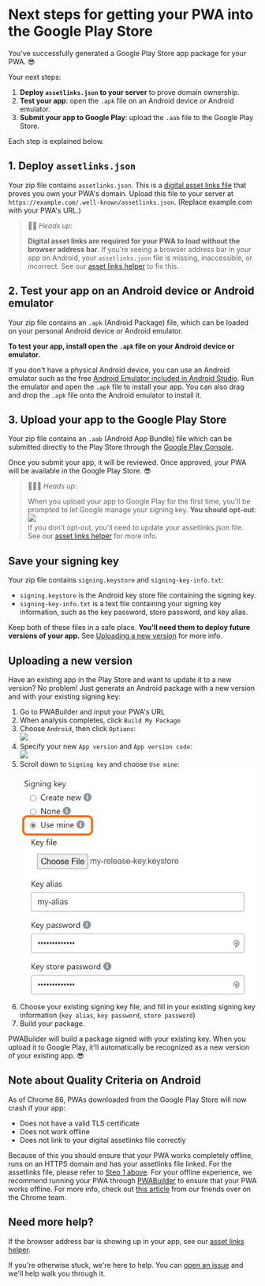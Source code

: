 # Next steps for getting your PWA into the Google Play Store
You've successfully generated a Google Play Store app package for your PWA. 😎

Your next steps:
1. **Deploy `assetlinks.json` to your server** to prove domain ownership.
2. **Test your app**: open the `.apk` file on an Android device or Android emulator.
3. **Submit your app to Google Play**: upload the `.aab` file to the Google Play Store.

Each step is explained below.

## 1. Deploy `assetlinks.json`

Your zip file contains `assetlinks.json`. This is a [digital asset links file](https://developers.google.com/web/updates/2019/08/twas-quickstart#creating-your-asset-link-file) that proves you own your PWA's domain. Upload this file to your server at `https://example.com/.well-known/assetlinks.json`. (Replace example.com with your PWA's URL.)

> 💁‍♂️ *Heads up*: 
> 
> **Digital asset links are required for your PWA to load without the browser address bar**. If you're seeing a browser address bar in your app on Android, your `assetlinks.json` file is missing, inaccessible, or incorrect. See our [asset links helper](/Asset-links.md) to fix this.

## 2. Test your app on an Android device or Android emulator
Your zip file contains an `.apk` (Android Package) file, which can be loaded on your personal Android device or Android emulator.

**To test your app, install open the `.apk` file on your Android device or emulator.**

If you don't have a physical Android device, you can use an Android emulator such as the free [Android Emulator included in Android Studio](https://developer.android.com/studio/run/emulator). Run the emulator and open the `.apk` file to install your app. You can also drag and drop the `.apk` file onto the Android emulator to install it.

## 3. Upload your app to the Google Play Store

Your zip file contains an `.aab` (Android App Bundle) file which can be submitted directly to the Play Store through the [Google Play Console](https://developer.android.com/distribute/console).

Once you submit your app, it will be reviewed. Once approved, your PWA will be available in the Google Play Store. 😎

> 💁🏽‍♀️ *Heads up*: 
> 
> When you upload your app to Google Play for the first time, you'll be prompted to let Google manage your signing key. **You should opt-out**: <br /> <img src="/static/opt-out-google-play.png" width="300px" /> <br />
> If you don't opt-out, you'll need to update your assetlinks.json file. See our [asset links helper](/Asset-links.md) for more info.

## Save your signing key

Your zip file contains `signing.keystore` and `signing-key-info.txt`:

- `signing.keystore` is the Android key store file containing the signing key.
- `signing-key-info.txt` is a text file containing your signing key information, such as the key password, store password, and key alias.

Keep both of these files in a safe place. **You'll need them to deploy future versions of your app.** See [Uploading a new version](#uploading-a-new-version) for more info.

## Uploading a new version

Have an existing app in the Play Store and want to update it to a new version? No problem! Just generate an Android package with a new version and with your existing signing key:

1. Go to PWABuilder and input your PWA's URL
2. When analysis completes, click `Build My Package`
3. Choose `Android`, then click `Options`: <br><img src="/static/android-options.png" />
4. Specify your new `App version` and `App version code`:
<br><img src="/static/android-options-versions.png" />
5. Scroll down to `Signing key` and choose `Use mine`: <br><img src="/static/android-options-existing-signing-key.png" />
6. Choose your existing signing key file, and fill in your existing signing key information (`key alias`, `key password`, `store password`)
7. Build your package.

PWABuilder will build a package signed with your existing key. When you upload it to Google Play, it'll automatically be recognized as a new version of your existing app. 😎

## Note about Quality Criteria on Android

As of Chrome 86, PWAs downloaded from the Google Play Store will now crash if your app:
- Does not have a valid TLS certificate
- Does not work offline
- Does not link to your digital assetlinks file correctly

Because of this you should ensure that your PWA works completely offline, runs on an HTTPS domain and has your assetlinks file linked. For the assetlinks file, please refer to [Step 1 above](#1-deploy-assetlinksjson). For your offline experience, we recommend running your PWA through [PWABuilder](https://pwabuilder.com) to ensure that your PWA works offline. For more info, check out [this article](https://blog.chromium.org/2020/06/changes-to-quality-criteria-for-pwas.html) from our friends over on the Chrome team.


## Need more help?

If the browser address bar is showing up in your app, see our [asset links helper](/Asset-links.md).

If you're otherwise stuck, we're here to help. You can [open an issue](https://github.com/pwa-builder/pwabuilder/issues) and we'll help walk you through it.
